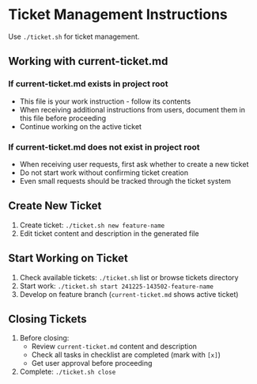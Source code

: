 # Ticket Management Instructions

Use `./ticket.sh` for ticket management.

## Working with current-ticket.md

### If current-ticket.md exists in project root
- This file is your work instruction - follow its contents
- When receiving additional instructions from users, document them in this file before proceeding
- Continue working on the active ticket

### If current-ticket.md does not exist in project root
- When receiving user requests, first ask whether to create a new ticket
- Do not start work without confirming ticket creation
- Even small requests should be tracked through the ticket system

## Create New Ticket

1. Create ticket: `./ticket.sh new feature-name`
2. Edit ticket content and description in the generated file

## Start Working on Ticket

1. Check available tickets: `./ticket.sh` list or browse tickets directory
2. Start work: `./ticket.sh start 241225-143502-feature-name`
3. Develop on feature branch (`current-ticket.md` shows active ticket)

## Closing Tickets

1. Before closing:
   - Review `current-ticket.md` content and description
   - Check all tasks in checklist are completed (mark with `[x]`)
   - Get user approval before proceeding
2. Complete: `./ticket.sh close`
